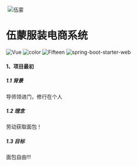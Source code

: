 ​                            ![伍蒙](https://gitee.com/fifteen2020/img-list/raw/master/img/20220103200157.svg)

#  伍蒙服装电商系统



![Vue](https://img.shields.io/badge/Vue-2.x-green.svg)  ![color](https://img.shields.io/badge/color-#5EDFD6-#5EDFD6.svg)  ![Fifteen](https://img.shields.io/badge/author-Fifteen-blue.svg)  ![spring-boot-starter-web](https://img.shields.io/badge/SpringBootWeb-2.3.10-#FCF26B.svg)

#### 1、项目最初

##### 1.1 背景

导师领进门，修行在个人

##### 1.2 理念

劳动获取面包！

##### 1.3 目标

面包自由!!!
